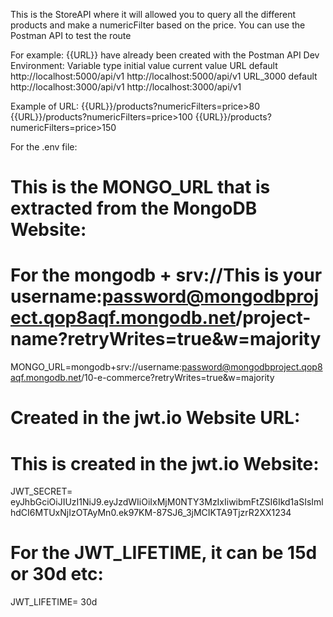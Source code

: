 This is the StoreAPI where it will allowed you to query all the different products
and make a numericFilter based on the price. You can use the Postman API to test the
route 

For example:
{{URL}} have already been created with the Postman API Dev Environment:
Variable   type          initial value                current value
URL        default       http://localhost:5000/api/v1 http://localhost:5000/api/v1
URL_3000   default       http://localhost:3000/api/v1 http://localhost:3000/api/v1

Example of URL:
{{URL}}/products?numericFilters=price>80
{{URL}}/products?numericFilters=price>100
{{URL}}/products?numericFilters=price>150

For the .env file:

# This is the MONGO_URL that is extracted from the MongoDB Website:
# For the mongodb + srv://This is your username:password@mongodbproject.qop8aqf.mongodb.net/project-name?retryWrites=true&w=majority
MONGO_URL=mongodb+srv://username:password@mongodbproject.qop8aqf.mongodb.net/10-e-commerce?retryWrites=true&w=majority
# Created in the jwt.io Website URL:
# This is created in the jwt.io Website:
JWT_SECRET= eyJhbGciOiJIUzI1NiJ9.eyJzdWIiOiIxMjM0NTY3MzIxIiwibmFtZSI6Ikd1aSIsImlhdCI6MTUxNjIzOTAyMn0.ek97KM-87SJ6_3jMCIKTA9TjzrR2XX1234
# For the JWT_LIFETIME, it can be 15d or 30d etc:
JWT_LIFETIME= 30d
